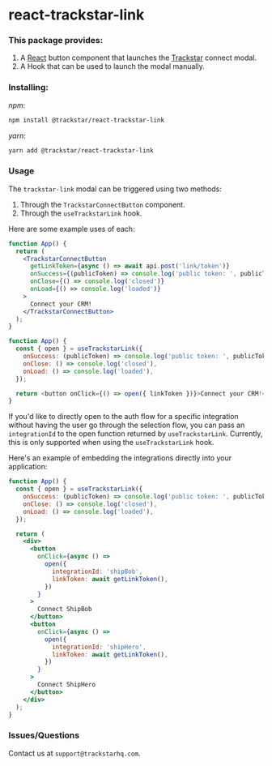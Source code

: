 # react-trackstar-link

### This package provides:

1. A [React](https://reactjs.org/) button component that launches the [Trackstar](https://www.trackstarhq.com/) connect modal.
2. A Hook that can be used to launch the modal manually.

### Installing:

_npm_:

```bash
npm install @trackstar/react-trackstar-link
```

_yarn_:

```bash
yarn add @trackstar/react-trackstar-link
```

### Usage

The `trackstar-link` modal can be triggered using two methods:

1. Through the `TrackstarConnectButton` component.
2. Through the `useTrackstarLink` hook.

Here are some example uses of each:

```jsx
function App() {
  return (
    <TrackstarConnectButton
      getLinkToken={async () => await api.post('link/token')}
      onSuccess={(publicToken) => console.log('public token: ', publicToken)}
      onClose={() => console.log('closed')}
      onLoad={() => console.log('loaded')}
    >
      Connect your CRM!
    </TrackstarConnectButton>
  );
}
```

```js
function App() {
  const { open } = useTrackstarLink({
    onSuccess: (publicToken) => console.log('public token: ', publicToken),
    onClose: () => console.log('closed'),
    onLoad: () => console.log('loaded'),
  });

  return <button onClick={() => open({ linkToken })}>Connect your CRM!</button>;
}
```

If you'd like to directly open to the auth flow for a specific integration without having the user go through the selection flow, you can pass an `integrationId` to the open function returned by `useTrackstarLink`. Currently, this is only supported when using the `useTrackstarLink` hook.

Here's an example of embedding the integrations directly into your application:

```jsx
function App() {
  const { open } = useTrackstarLink({
    onSuccess: (publicToken) => console.log('public token: ', publicToken),
    onClose: () => console.log('closed'),
    onLoad: () => console.log('loaded'),
  });

  return (
    <div>
      <button
        onClick={async () =>
          open({
            integrationId: 'shipBob',
            linkToken: await getLinkToken(),
          })
        }
      >
        Connect ShipBob
      </button>
      <button
        onClick={async () =>
          open({
            integrationId: 'shipHero',
            linkToken: await getLinkToken(),
          })
        }
      >
        Connect ShipHero
      </button>
    </div>
  );
}
```

### Issues/Questions

Contact us at `support@trackstarhq.com`.